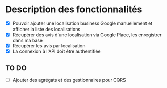 # Description des fonctionnalités

- [x] Pouvoir ajouter une localisation business Google manuellement et afficher la liste des localisations
- [x] Récupérer des avis d'une localisation via Google Place, les enregistrer dans ma base
- [x] Récupérer les avis par localisation
- [x] La connexion à l'API doit être authentifiée

## TO DO

- [ ] Ajouter des agrégats et des gestionnaires pour CQRS

